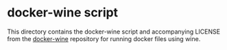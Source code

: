 # docker-wine script

This directory contains the docker-wine script and accompanying LICENSE from the
[docker-wine](https://github.com/scottyhardy/docker-wine) repository for
running docker files using wine.
